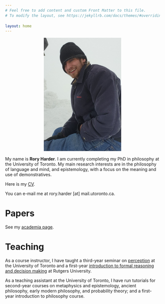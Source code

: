 ```yaml
---
# Feel free to add content and custom Front Matter to this file.
# To modify the layout, see https://jekyllrb.com/docs/themes/#overriding-theme-defaults

layout: home
---
```


<center><img src="mountpicture.png" style="max-width:50%;"></center>

>
>
>
>
>

My name is <b>Rory Harder</b>. I am currently completing my PhD in philosophy at the University of Toronto. My main research interests are in the philosophy of language and mind, and epistemology, with a focus on the meaning and use of demonstratives.

Here is my <a href="RH_FULLCV.pdf">CV</a>.

You can e-mail me at rory.harder [at] mail.utoronto.ca.

# Papers

See my [academia page](https://utoronto.academia.edu/RoryHarder).

# Teaching

As a course instructor, I have taught a third-year seminar on <a href="rh-mind-syllabus.pdf">perception</a> at the University of Toronto and a first-year <a href="syllabus.pdf">introduction to formal reasoning and decision making</a> at Rutgers University.

As a teaching assistant at the University of Toronto, I have run tutorials for second-year courses on metaphysics and epistemology, ancient philosophy, early modern philosophy, and probability theory; and a first-year introduction to philosophy course.





